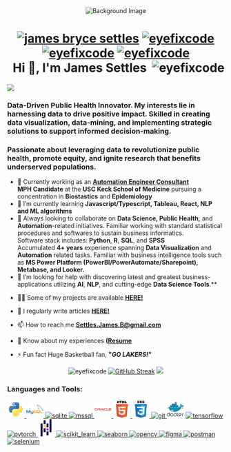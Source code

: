 <!-- Background image: MarioCoder XD -->
<div align="center">
  <img src="https://github.com/eyefixcode/Misc/raw/main/gifs/mariocoder.gif" alt="Background Image" width="auto" height="200">
  </div>

<!-- Main Header -->
<h1 align="center"> 
<!-- Contact links -->
<div style="left">
  <a href="https://www.linkedin.com/in/james-bryce-settles-99675013a/" target="_blank"><img src="https://github.com/eyefixcode/Misc/raw/main/socials/linkedin-sleek.gif" alt="james bryce settles" height="40" width="40" /></a>
  <a href="https://instagram.com/eyefixcode" target="_blank"><img src="https://raw.githubusercontent.com/rahuldkjain/github-profile-readme-generator/master/src/images/icons/Social/instagram.svg" alt="eyefixcode" height="30" width="40" /></a>
  <a href="https://twitter.com/eyefixcode" target="_blank"><img src="https://raw.githubusercontent.com/rahuldkjain/github-profile-readme-generator/master/src/images/icons/Social/twitter.svg" alt="eyefixcode" height="30" width="40" /></a>
  <a href="https://www.youtube.com/c/eyefixcode" target="_blank"><img src="https://raw.githubusercontent.com/rahuldkjain/github-profile-readme-generator/master/src/images/icons/Social/youtube.svg" alt="eyefixcode" height="30" width="40" /></a>
</div>
<!-- Name intro -->
Hi 👋, I'm James Settles 
<!-- Profile visit counter dynamic -->
<img align="right" src="https://komarev.com/ghpvc/?username=eyefixcode&label=Profile%20views&color=0e75b6&style=flat" alt="eyefixcode">
</h1>


<img align="center" src="https://github.com/eyefixcode/Misc/blob/main/gifs/RGB_Lighting.gif" width="1500" speed="slow">


<!-- About me -->
<h3 align="left">Data-Driven Public Health Innovator. My interests lie in harnessing data to drive positive impact. Skilled in creating data visualization, data-mining, and implementing strategic solutions to support informed decision-making. </h3> 
<h3 align="left">Passionate about leveraging data to revolutionize public health, promote equity, and ignite research that benefits underserved populations.</h3>
<p align="left">  </p>

<!-- Background -->
- 🔭 Currently working as an **[Automation Engineer Consultant](https://www.linkedin.com/in/james-bryce-settles-99675013a/)** <br> **MPH Candidate** at the **USC Keck School of Medicine** pursuing a concentration in **Biostastics** and **Epidemiology**
- 🌱 I’m currently learning **Javascript/Typescript, Tableau, React, NLP and ML algorithms**
- 👯 Always looking to collaborate on **Data Science, Public Health,** and **Automation**-related initiatives. Familiar working with standard statistical procedures and softwares to sustain business informatics. <br> Software stack includes: **Python**, **R**, **SQL**, and **SPSS** <br> Accumulated **4+ years** experience spanning **Data Visualization** and **Automation** related tasks. Familiar with business intelligence tools such as **MS Power Platform (PowerBI/PowerAutomate/Sharepoint), Metabase, and Looker.**
- 🤝 I’m looking for help with discovering latest and greatest business-applications utilizing **AI**, **NLP**, and cutting-edge **Data Science Tools**.**



<!-- Background (LINKS) -->
- 👨‍💻 Some of my projects are available **[HERE!](https://eyefixcode.github.io/)**

- 📝 I regularly write articles **[HERE!](https://eyefixcode.github.io/)**

- 📫 How to reach me **Settles.James.B@gmail.com**

- 📄 Know about my experiences **([Resume](https://eyefixcode.github.io/assets/resume/JamesSettles30OctResumeDS.pdf)**

- ⚡ Fun fact Huge Basketball fan, **"*GO LAKERS!*"**


<!-- Dynamic GitHub Stat Trackers -->
<p align="center">
<img src="https://github-readme-stats.vercel.app/api/top-langs?username=eyefixcode&show_icons=true&locale=en&layout=compact&theme=radical" alt="eyefixcode" height="135" width="auto"/>
<a href="https://git.io/streak-stats"><img src="https://github-readme-streak-stats.herokuapp.com?user=eyefixcode&theme=radical" alt="GitHub Streak" height="135"/></a>
<a href="https://gh-stats-gen.vercel.app/"><img src="https://github-readme-stats.vercel.app/api?username=eyefixcode&theme=radical&show_icons=true&hide_border=true&count_private=true" height="135"/></a>
<!-- Tech stack -->
<h3 align="left">Languages and Tools:</h3>
<p align="left"> 
  <!-- Python -->
  <a href="https://www.python.org" target="_blank" rel="noreferrer"> <img src="https://raw.githubusercontent.com/devicons/devicon/master/icons/python/python-original.svg" alt="python" width="40" height="40"/> </a> 
  <!-- MySQL -->
  <a href="https://www.mysql.com/" target="_blank" rel="noreferrer"> <img src="https://raw.githubusercontent.com/devicons/devicon/master/icons/mysql/mysql-original-wordmark.svg" alt="mysql" width="40" height="40"/> </a> 
  <!-- SQLite -->
  <a href="https://www.sqlite.org/" target="_blank" rel="noreferrer"> <img src="https://www.vectorlogo.zone/logos/sqlite/sqlite-icon.svg" alt="sqlite" width="40" height="40"/> </a> 
  <!-- MSSQL Server -->
  <a href="https://www.microsoft.com/en-us/sql-server" target="_blank" rel="noreferrer"> <img src="https://www.svgrepo.com/show/303229/microsoft-sql-server-logo.svg" alt="mssql" width="40" height="40"/> </a> 
  <!-- Oracle -->
  <a href="https://www.oracle.com/" target="_blank" rel="noreferrer"> <img src="https://raw.githubusercontent.com/devicons/devicon/master/icons/oracle/oracle-original.svg" alt="oracle" width="40" height="40"/> </a>
  <!-- HTML5 -->
  <a href="https://www.w3.org/html/" target="_blank" rel="noreferrer"> <img src="https://raw.githubusercontent.com/devicons/devicon/master/icons/html5/html5-original-wordmark.svg" alt="html5" width="40" height="40"/> </a> 
  <!-- CSS -->
  <a href="https://www.w3schools.com/css/" target="_blank" rel="noreferrer"> <img src="https://raw.githubusercontent.com/devicons/devicon/master/icons/css3/css3-original-wordmark.svg" alt="css3" width="40" height="40"/> </a>
  <!-- Git -->
  <a href="https://git-scm.com/" target="_blank" rel="noreferrer"> <img src="https://www.vectorlogo.zone/logos/git-scm/git-scm-icon.svg" alt="git" width="40" height="40"/> </a> 
  <!-- Docker -->
  <a href="https://www.docker.com/" target="_blank" rel="noreferrer"> <img src="https://raw.githubusercontent.com/devicons/devicon/master/icons/docker/docker-original-wordmark.svg" alt="docker" width="40" height="40"/></a> 
  <!-- TensorFlow -->
  <a href="https://www.tensorflow.org" target="_blank" rel="noreferrer"> <img src="https://www.vectorlogo.zone/logos/tensorflow/tensorflow-icon.svg" alt="tensorflow" width="40" height="40"/> </a> 
  <!-- PyTorch -->
  <a href="https://pytorch.org/" target="_blank" rel="noreferrer"> <img src="https://www.vectorlogo.zone/logos/pytorch/pytorch-icon.svg" alt="pytorch" width="40" height="40"/> </a> 
  <!-- Pandas -->
  <a href="https://pandas.pydata.org/" target="_blank" rel="noreferrer"> <img src="https://raw.githubusercontent.com/devicons/devicon/2ae2a900d2f041da66e950e4d48052658d850630/icons/pandas/pandas-original.svg" alt="pandas" width="40" height="40"/> </a> 
  <!-- Sci-Kit Learn -->
  <a href="https://scikit-learn.org/" target="_blank" rel="noreferrer"> <img src="https://upload.wikimedia.org/wikipedia/commons/0/05/Scikit_learn_logo_small.svg" alt="scikit_learn" width="40" height="40"/> </a> 
  <!-- Seaborn -->
  <a href="https://seaborn.pydata.org/" target="_blank" rel="noreferrer"> <img src="https://seaborn.pydata.org/_images/logo-mark-lightbg.svg" alt="seaborn" width="40" height="40"/> </a> 
  <!-- OpenCV -->
  <a href="https://opencv.org/" target="_blank" rel="noreferrer"> <img src="https://www.vectorlogo.zone/logos/opencv/opencv-icon.svg" alt="opencv" width="40" height="40"/> </a> 
  <!-- Figma -->
  <a href="https://www.figma.com/" target="_blank" rel="noreferrer"> <img src="https://www.vectorlogo.zone/logos/figma/figma-icon.svg" alt="figma" width="40" height="40"/> </a> 
  <!-- PostMan API -->
  <a href="https://postman.com" target="_blank" rel="noreferrer"> <img src="https://www.vectorlogo.zone/logos/getpostman/getpostman-icon.svg" alt="postman" width="40" height="40"/> </a> 
  <!-- Selenium -->
  <a href="https://www.selenium.dev" target="_blank" rel="noreferrer"> <img src="https://raw.githubusercontent.com/detain/svg-logos/780f25886640cef088af994181646db2f6b1a3f8/svg/selenium-logo.svg" alt="selenium" width="40" height="40"/> </a> 
</p>

